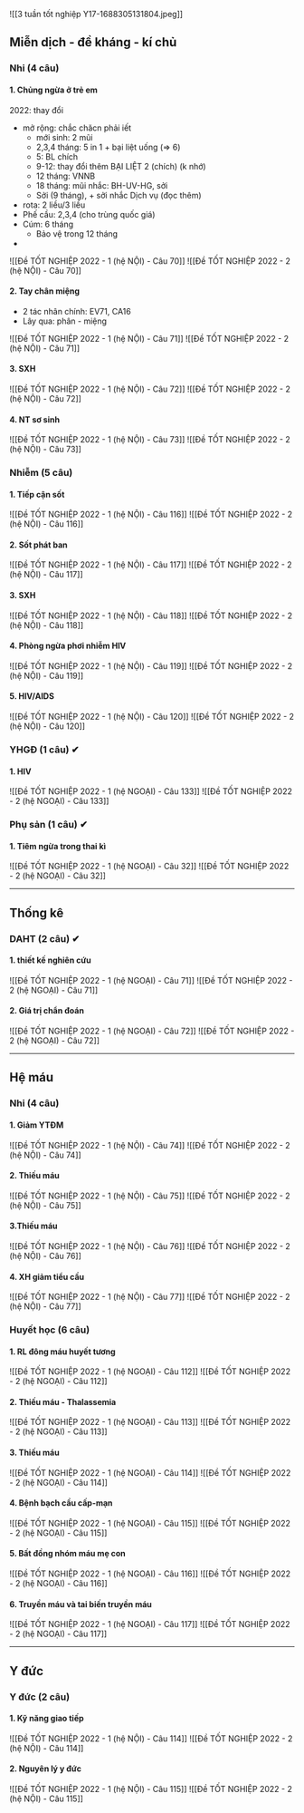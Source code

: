 ![[3 tuần tốt nghiệp Y17-1688305131804.jpeg]]
## Miễn dịch - đề kháng - kí chủ
### Nhi (4 câu)
#### 1. Chủng ngừa ở trẻ em
2022: thay đổi
- mở rộng: chắc chăcn phải iết
	- mới sinh: 2 mũi
	- 2,3,4 tháng: 5 in 1 + bại liệt uống (=> 6)
	- 5: BL chích
	- 9-12: thay đổi thêm BẠI LIỆT 2 (chích) (k nhớ)
	- 12 tháng: VNNB
	- 18 tháng: mũi nhắc: BH-UV-HG, sởi
	- Sởi (9 tháng), + sởi nhắc
Dịch vụ (đọc thêm)
- rota: 2 liều/3 liều
- Phế cầu: 2,3,4 (cho trùng quốc giá)
- Cúm: 6 tháng
	- Bảo vệ trong 12 tháng
- 

![[Đề TỐT NGHIỆP 2022 - 1 (hệ NỘI) - Câu 70]]
![[Đề TỐT NGHIỆP 2022 - 2 (hệ NỘI) - Câu 70]]
#### 2. Tay chân miệng
- 2 tác nhân chính: EV71, CA16
- Lây qua: phân - miệng

![[Đề TỐT NGHIỆP 2022 - 1 (hệ NỘI) - Câu 71]]
![[Đề TỐT NGHIỆP 2022 - 2 (hệ NỘI) - Câu 71]]
#### 3. SXH
![[Đề TỐT NGHIỆP 2022 - 1 (hệ NỘI) - Câu 72]]
![[Đề TỐT NGHIỆP 2022 - 2 (hệ NỘI) - Câu 72]]
#### 4. NT sơ sinh
![[Đề TỐT NGHIỆP 2022 - 1 (hệ NỘI) - Câu 73]]
![[Đề TỐT NGHIỆP 2022 - 2 (hệ NỘI) - Câu 73]]

### Nhiễm (5 câu)
#### 1. Tiếp cận sốt
![[Đề TỐT NGHIỆP 2022 - 1 (hệ NỘI) - Câu 116]]
![[Đề TỐT NGHIỆP 2022 - 2 (hệ NỘI) - Câu 116]]
#### 2. Sốt phát ban
![[Đề TỐT NGHIỆP 2022 - 1 (hệ NỘI) - Câu 117]]
![[Đề TỐT NGHIỆP 2022 - 2 (hệ NỘI) - Câu 117]]
#### 3. SXH
![[Đề TỐT NGHIỆP 2022 - 1 (hệ NỘI) - Câu 118]]
![[Đề TỐT NGHIỆP 2022 - 2 (hệ NỘI) - Câu 118]]
#### 4. Phòng ngừa phơi nhiễm HIV
![[Đề TỐT NGHIỆP 2022 - 1 (hệ NỘI) - Câu 119]]
![[Đề TỐT NGHIỆP 2022 - 2 (hệ NỘI) - Câu 119]]
#### 5. HIV/AIDS
![[Đề TỐT NGHIỆP 2022 - 1 (hệ NỘI) - Câu 120]]
![[Đề TỐT NGHIỆP 2022 - 2 (hệ NỘI) - Câu 120]]

### YHGĐ (1 câu) ✔
#### 1.  HIV
![[Đề TỐT NGHIỆP 2022 - 1 (hệ NGOẠI) - Câu 133]]
![[Đề TỐT NGHIỆP 2022 - 2 (hệ NGOẠI) - Câu 133]]

### Phụ sản (1 câu) ✔
#### 1. Tiêm ngừa trong thai kì
![[Đề TỐT NGHIỆP 2022 - 1 (hệ NGOẠI) - Câu 32]]
![[Đề TỐT NGHIỆP 2022 - 2 (hệ NGOẠI) - Câu 32]]

---

## Thống kê
### DAHT (2 câu) ✔
#### 1. thiết kế nghiên cứu
![[Đề TỐT NGHIỆP 2022 - 1 (hệ NGOẠI) - Câu 71]]
![[Đề TỐT NGHIỆP 2022 - 2 (hệ NGOẠI) - Câu 71]]
#### 2. Giá trị chẩn đoán
![[Đề TỐT NGHIỆP 2022 - 1 (hệ NGOẠI) - Câu 72]]
![[Đề TỐT NGHIỆP 2022 - 2 (hệ NGOẠI) - Câu 72]]

---

## Hệ máu
### Nhi (4 câu)
#### 1. Giảm YTĐM
![[Đề TỐT NGHIỆP 2022 - 1 (hệ NỘI) - Câu 74]]
![[Đề TỐT NGHIỆP 2022 - 2 (hệ NỘI) - Câu 74]]
#### 2. Thiếu máu
![[Đề TỐT NGHIỆP 2022 - 1 (hệ NỘI) - Câu 75]]
![[Đề TỐT NGHIỆP 2022 - 2 (hệ NỘI) - Câu 75]]
#### 3.Thiếu máu
![[Đề TỐT NGHIỆP 2022 - 1 (hệ NỘI) - Câu 76]]
![[Đề TỐT NGHIỆP 2022 - 2 (hệ NỘI) - Câu 76]]
#### 4. XH giảm tiểu cầu
![[Đề TỐT NGHIỆP 2022 - 1 (hệ NỘI) - Câu 77]]
![[Đề TỐT NGHIỆP 2022 - 2 (hệ NỘI) - Câu 77]]

### Huyết học (6 câu)
#### 1. RL đông máu huyết tương
![[Đề TỐT NGHIỆP 2022 - 1 (hệ NGOẠI) - Câu 112]]
![[Đề TỐT NGHIỆP 2022 - 2 (hệ NGOẠI) - Câu 112]]
#### 2. Thiếu máu - Thalassemia
![[Đề TỐT NGHIỆP 2022 - 1 (hệ NGOẠI) - Câu 113]]
![[Đề TỐT NGHIỆP 2022 - 2 (hệ NGOẠI) - Câu 113]]
#### 3. Thiếu máu
![[Đề TỐT NGHIỆP 2022 - 1 (hệ NGOẠI) - Câu 114]]
![[Đề TỐT NGHIỆP 2022 - 2 (hệ NGOẠI) - Câu 114]]
#### 4. Bệnh bạch cầu cấp-mạn
![[Đề TỐT NGHIỆP 2022 - 1 (hệ NGOẠI) - Câu 115]]
![[Đề TỐT NGHIỆP 2022 - 2 (hệ NGOẠI) - Câu 115]]
#### 5. Bất đồng nhóm máu mẹ con
![[Đề TỐT NGHIỆP 2022 - 1 (hệ NGOẠI) - Câu 116]]
![[Đề TỐT NGHIỆP 2022 - 2 (hệ NGOẠI) - Câu 116]]
#### 6. Truyền máu và tai biến truyền máu
![[Đề TỐT NGHIỆP 2022 - 1 (hệ NGOẠI) - Câu 117]]
![[Đề TỐT NGHIỆP 2022 - 2 (hệ NGOẠI) - Câu 117]]

---

## Y đức
### Y đức (2 câu)
#### 1. Kỹ năng giao tiếp
![[Đề TỐT NGHIỆP 2022 - 1 (hệ NỘI) - Câu 114]]
![[Đề TỐT NGHIỆP 2022 - 2 (hệ NỘI) - Câu 114]]
#### 2. Nguyên lý y đức
![[Đề TỐT NGHIỆP 2022 - 1 (hệ NỘI) - Câu 115]]
![[Đề TỐT NGHIỆP 2022 - 2 (hệ NỘI) - Câu 115]]
